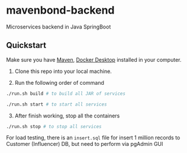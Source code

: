 # mavenbond-backend

Microservices backend in Java SpringBoot

## Quickstart

Make sure you have [Maven](https://www.digitalocean.com/community/tutorials/install-maven-mac-os), [Docker Desktop](https://www.docker.com/products/docker-desktop/) installed in your computer.

1. Clone this repo into your local machine.

2. Run the following order of command

```bash
./run.sh build # to build all JAR of services
```

```bash
./run.sh start # to start all services
```

3. After finish working, stop all the containers

```bash
./run.sh stop # to stop all services
```

For load testing, there is an `insert.sql` file for insert 1 million records to Customer (Influencer) DB, but need to perform via pgAdmin GUI
